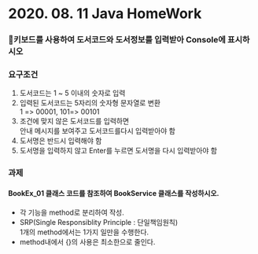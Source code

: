 # 2020. 08. 11 Java HomeWork

 ### :balloon:키보드를 사용하여 도서코드와 도서정보를 입력받아 Console에 표시하시오
 
 ### 요구조건
 1. 도서코드는 1 ~ 5 이내의 숫자로 입력
 2. 입력된 도서코드는 5자리의 숫자형 문자열로 변환  
  	1 => 00001, 101=> 00101
 3. 조건에 맞지 않은 도서코드를 입력하면   
 안내 메시지를 보여주고 도서코드를다시 입력받아야 함
 4. 도서명은 반드시 입력해야 함
 5. 도서명을 입력하지 않고 Enter를 누르면 도서명을 다시 입력받아야 함
 
 ### 과제
 #### BookEx_01 클래스 코드를 참조하여 BookService 클래스를 작성하시오.
 * 각 기능을 method로 분리하여 작성.
 * SRP(Single Responsiblity Principle : 단일책임원칙)  
1개의 method에서는 1가지 일만을 수행한다.
* method내에서 {}의 사용은 최소한으로 줄인다.
 
 